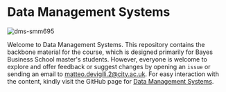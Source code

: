 # Data Management Systems

![dms-smm695](_layouts/dms-punk.png)

Welcome to Data Management Systems. This repository contains the backbone
material for the course, which is designed primarily for Bayes Business School
master's students. However, everyone is welcome to explore and offer feedback or
suggest changes by opening an `issue` or sending an email to
<matteo.devigili.2@city.ac.uk>.  For easy interaction with the content, kindly
visit the GitHub page for [Data Management Systems](https://mattdevigili.github.io/dms-smm695/).
